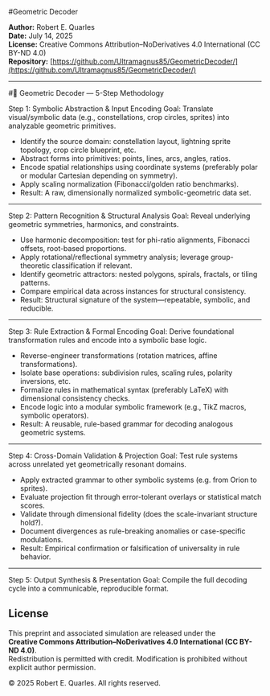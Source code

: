 #Geometric Decoder

**Author:** Robert E. Quarles  
**Date:** July 14, 2025  
**License:** Creative Commons Attribution–NoDerivatives 4.0 International (CC BY-ND 4.0)  
**Repository:** [https://github.com/Ultramagnus85/GeometricDecoder/](https://github.com/Ultramagnus85/GeometricDecoder/)

---
#🔷 Geometric Decoder — 5-Step Methodology

Step 1: Symbolic Abstraction & Input Encoding
Goal: Translate visual/symbolic data (e.g., constellations, crop circles, sprites) into analyzable geometric primitives.

- Identify the source domain: constellation layout, lightning sprite topology, crop circle blueprint, etc.
- Abstract forms into primitives: points, lines, arcs, angles, ratios.
- Encode spatial relationships using coordinate systems (preferably polar or modular Cartesian depending on symmetry).
- Apply scaling normalization (Fibonacci/golden ratio benchmarks).
- Result: A raw, dimensionally normalized symbolic-geometric data set.

---

Step 2: Pattern Recognition & Structural Analysis
Goal: Reveal underlying geometric symmetries, harmonics, and constraints.

- Use harmonic decomposition: test for phi-ratio alignments, Fibonacci offsets, root-based proportions.
- Apply rotational/reflectional symmetry analysis; leverage group-theoretic classification if relevant.
- Identify geometric attractors: nested polygons, spirals, fractals, or tiling patterns.
- Compare empirical data across instances for structural consistency.
- Result: Structural signature of the system—repeatable, symbolic, and reducible.

---

Step 3: Rule Extraction & Formal Encoding
Goal: Derive foundational transformation rules and encode into a symbolic base logic.

- Reverse-engineer transformations (rotation matrices, affine transformations).
- Isolate base operations: subdivision rules, scaling rules, polarity inversions, etc.
- Formalize rules in mathematical syntax (preferably LaTeX) with dimensional consistency checks.
- Encode logic into a modular symbolic framework (e.g., TikZ macros, symbolic operators).
- Result: A reusable, rule-based grammar for decoding analogous geometric systems.

---

Step 4: Cross-Domain Validation & Projection
Goal: Test rule systems across unrelated yet geometrically resonant domains.

- Apply extracted grammar to other symbolic systems (e.g. from Orion to sprites).
- Evaluate projection fit through error-tolerant overlays or statistical match scores.
- Validate through dimensional fidelity (does the scale-invariant structure hold?).
- Document divergences as rule-breaking anomalies or case-specific modulations.
- Result: Empirical confirmation or falsification of universality in rule behavior.

---

Step 5: Output Synthesis & Presentation
Goal: Compile the full decoding cycle into a communicable, reproducible format.







## License

This preprint and associated simulation are released under the  
**Creative Commons Attribution–NoDerivatives 4.0 International (CC BY-ND 4.0)**.  
Redistribution is permitted with credit. Modification is prohibited without explicit author permission.

© 2025 Robert E. Quarles. All rights reserved.

